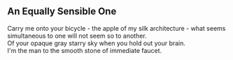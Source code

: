 An Equally Sensible One
-----------------------
Carry me onto your bicycle - the apple of my silk architecture - what seems simultaneous to one will not seem so to another.  
Of your opaque gray starry sky when you hold out your brain.  
I'm the man to the smooth stone of immediate faucet.  
